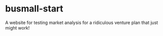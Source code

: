 # busmall-start
A website for testing market analysis for a ridiculous venture plan that just might work!
